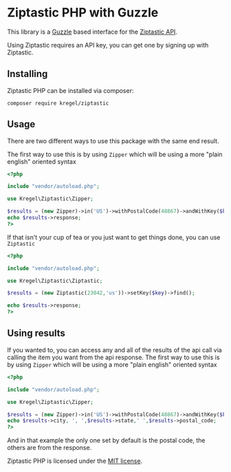 # Ziptastic PHP with Guzzle

This library is a [Guzzle](http://docs.guzzlephp.org/en/latest/) based interface for the [Ziptastic API](https://getziptastic.com/).

Using Ziptastic requires an API key, you can get one by signing up with Ziptastic.

## Installing

Ziptastic PHP can be installed via composer:

````
composer require kregel/ziptastic
````

## Usage

There are two different ways to use this package with the same end result.

The first way to use this is by using `Zipper` which will be using a more "plain english" oriented syntax
````php
<?php

include "vendor/autoload.php";

use Kregel\Ziptastic\Zipper;

$results = (new Zipper)->in('US')->withPostalCode(48867)->andWithKey($key)->find();
echo $results->response;
?>
````

If that isn't your cup of tea or you just want to get things done, you can use `Ziptastic`

````php
<?php

include "vendor/autoload.php";

use Kregel\Ziptastic\Ziptastic;

$results = (new Ziptastic(23042,'us'))->setKey($key)->find();

echo $results->response;
?>
````

## Using results
If you wanted to, you can access any and all of the results of the api call via calling the item you want from the api response.
The first way to use this is by using `Zipper` which will be using a more "plain english" oriented syntax
````php
<?php

include "vendor/autoload.php";

use Kregel\Ziptastic\Zipper;

$results = (new Zipper)->in('US')->withPostalCode(48867)->andWithKey($key)->find();
echo $results->city, ', ',$results->state,' ',$results->postal_code;
?>
````
And in that example the only one set by default is the postal code, the others are from the response.


Ziptastic PHP is licensed under the [MIT license](https://opensource.org/licenses/MIT/).